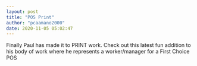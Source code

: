 ```yaml
---
layout: post
title: "POS Print"
author: "pcaamano2000"
date: 2020-11-05 05:02:47
---
```


Finally Paul has made it to PRINT work. Check out this latest fun addition to his body of work where he represents a worker/manager for a First Choice POS

